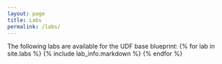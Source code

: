 ```yaml
---
layout: page
title: Labs
permalink: /labs/
---
```


The following labs are available for the UDF base blueprint:
{% for lab in site.labs %}
{% include lab_info.markdown %}
{% endfor %}
